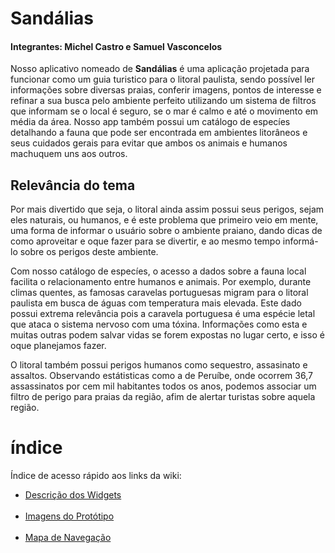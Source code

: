 <h1>Sandálias</h1>
<h4>Integrantes: Michel Castro e Samuel Vasconcelos</h4>
Nosso aplicativo nomeado de <b>Sandálias</b> é uma aplicação projetada para funcionar como um guia turistico para o litoral paulista, sendo possível ler informações sobre diversas praias, conferir imagens, pontos de interesse e refinar a sua busca pelo ambiente perfeito utilizando um sistema de filtros que informam se o local é seguro, se o mar é calmo e até o movimento em média da área. Nosso app também possui um catálogo de especíes detalhando a fauna que pode ser encontrada em ambientes litorâneos e seus cuidados gerais para evitar que ambos os animais e humanos machuquem uns aos outros.
 
<h2>Relevância do tema</h2>

Por mais divertido que seja, o litoral ainda assim possui seus perigos, sejam eles naturais, ou humanos, e é este problema que primeiro veio em mente, uma forma de informar o usuário sobre o ambiente praiano, dando dicas de como aproveitar e oque fazer para se divertir, e ao mesmo tempo informá-lo sobre os perigos deste ambiente.

Com nosso catálogo de especíes, o acesso a dados sobre a fauna local facilita o relacionamento entre humanos e animais. Por exemplo, durante climas quentes, as famosas caravelas portuguesas migram para o litoral paulista em busca de águas com temperatura mais elevada. Este dado possui extrema relevância pois a caravela portuguesa é uma espécie letal que ataca o sistema nervoso com uma tóxina. Informações como esta e muitas outras podem salvar vidas se forem expostas no lugar certo, e isso é oque planejamos fazer.

O litoral também possui perigos humanos como sequestro, assasinato e assaltos. Observando estátisticas como a de Peruíbe, onde ocorrem 36,7 assassinatos por cem mil habitantes todos os anos, podemos associar um filtro de perigo para praias da região, afim de alertar turistas sobre aquela região.

<h1>índice</h1>
Índice de acesso rápido aos links da wiki:
<ul>
 <li><a href="https://github.com/SamuelVasconcelos-Br/Sandalias/wiki">Descrição dos Widgets</a></li>
 <br>
 <li><a href="https://github.com/SamuelVasconcelos-Br/Sandalias/wiki/Descri%C3%A7%C3%A3o-dos-Widgets">Imagens do Protótipo</a></li>
 <br>
 <li><a href="https://github.com/SamuelVasconcelos-Br/Sandalias/wiki/Mapa-de-Navega%C3%A7%C3%A3o">Mapa de Navegação</a></li>
</ul>

